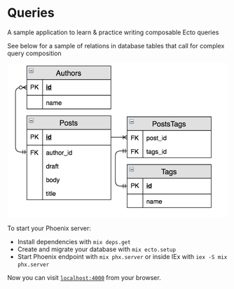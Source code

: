 # Queries

A sample application to learn & practice writing composable Ecto queries

See below for a sample of relations in database tables that call for complex query composition

![db_model_diagram](db_model_diagram.png)

To start your Phoenix server:

- Install dependencies with `mix deps.get`
- Create and migrate your database with `mix ecto.setup`
- Start Phoenix endpoint with `mix phx.server` or inside IEx with `iex -S mix phx.server`

Now you can visit [`localhost:4000`](http://localhost:4000) from your browser.
